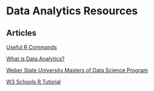 # Data Analytics Resources
## Articles

[Useful R Commands](https://sites.calvin.edu/scofield/courses/m143/materials/RcmdsFromClass.pdf)

[What is Data Analytics?](https://aws.amazon.com/what-is/data-analytics/)

[Weber State University Masters of Data Science Program](https://www.weber.edu/msds/default.html)

[W3 Schools R Tutorial](https://www.w3schools.com/R/)



